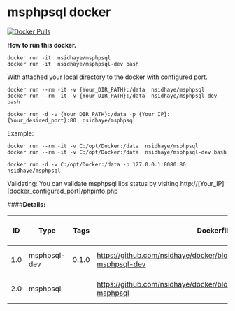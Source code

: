 msphpsql docker
=====================
[![Docker Pulls](https://img.shields.io/badge/docker%20pulls-20-blue.svg?maxAge=2592000)](https://hub.docker.com/r/nsidhaye/msphpsql-dev/)

**How to run this docker.**

	docker run -it  nsidhaye/msphpsql
    docker run -it  nsidhaye/msphpsql-dev bash

With attached your local directory to the docker with configured port.

	docker run --rm -it -v {Your_DIR_PATH}:/data  nsidhaye/msphpsql
    docker run --rm -it -v {Your_DIR_PATH}:/data  nsidhaye/msphpsql-dev bash
	
	docker run -d -v {Your_DIR_PATH}:/data -p {Your_IP}:{Your_desired_port}:80  nsidhaye/msphpsql

Example: 

	docker run --rm -it -v C:/opt/Docker:/data  nsidhaye/msphpsql
    docker run --rm -it -v C:/opt/Docker:/data  nsidhaye/msphpsql-dev bash
	
	docker run -d -v C:/opt/Docker:/data -p 127.0.0.1:8080:80  nsidhaye/msphpsql
	
Validating: You can validate msphpsql libs status by visiting http://[Your_IP]:[docker_configured_port]/phpinfo.php

####**Details:**

ID | Type | Tags | Dockerfile | Docker Build Status
--- | --- | --- | --- | ---
1.0|msphpsql-dev|0.1.0| https://github.com/nsidhaye/docker/blob/master/msphpsql/Dockerfile-msphpsql-dev | [![Docker Build](https://img.shields.io/badge/Build-Passing-green.svg?maxAge=2592000)](https://hub.docker.com/r/nsidhaye/msphpsql-dev/)
2.0|msphpsql|| https://github.com/nsidhaye/docker/blob/master/msphpsql/Dockerfile-msphpsql | [![Docker Build](https://img.shields.io/badge/Build-Passing-green.svg?maxAge=2592000)](https://hub.docker.com/r/nsidhaye/msphpsql/)

